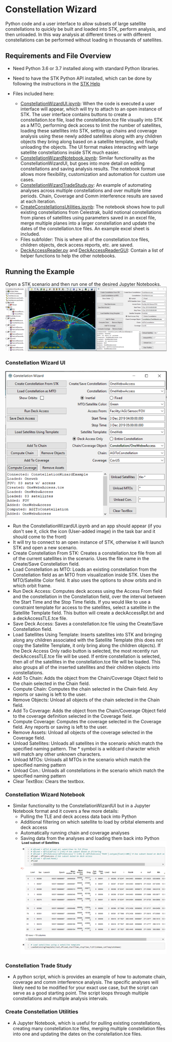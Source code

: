 # Constellation Wizard

Python code and a user interface to allow subsets of large satellite constellations to quickly be built and loaded into STK, perform analysis, and then unloaded. In this way analysis at different times or with different constellations can be performed without loading in thousands of satellites.

## Requirements and File Overview

* Need Python 3.6 or 3.7 installed along with standard Python libraries.
* Need to have the STK Python API installed, which can be done by following the instructions in the [STK Help](https://help.agi.com/stkdevkit/index.htm#python/pythonGettingStarted.htm#InstallWheelFile)
* Files included here:

  * [ConstellationWizardUI.ipynb](ConstellationWizardUI.ipynb): When the code is executed a user interface will appear, which will try to attach to an open instance of STK. The user interface contains buttons to create a constellation.tce file, load the constellation.tce file visually into STK as a MTO, performing deck access to limit the number of satellites, loading these satellites into STK, setting up chains and coverage analysis using these newly added satellites along with any children objects they bring along based on a satellite template, and finally unloading the objects. The UI format makes interacting with large satellite constellations inside STK much easier.
  * [ConstellationWizardNotebook.ipynb](ConstellationWizardNotebook.ipynb): Similar functionality as the ConstellationWizardUI, but goes into more detail on editing constellations and saving analysis results. The notebook format allows more flexibility, customization and automation for custom use cases.
  * [ConstellationWizardTradeStudy.py](ConstellationWizardTradeStudy.py): An example of automating analyses across multiple constellations and over multiple time periods. Chain, Coverage and Comm interference results are saved at each iteration.
  * [CreateConstellationsUtilities.ipynb](CreateConstellationsUtilities.ipynb): The notebook shows how to pull existing constellations from Celestrak, build notional constellations from planes of satellites using parameters saved in an excel file, merge multiple planes into a larger constellation and update the dates of the constellation.tce files. An example excel sheet is included.
  * Files subfolder: This is where all of the constellation.tce files, children objects, deck access reports, etc. are saved.
  * [DeckAccessReader.py](DeckAccessReader.py) and [DeckAccessReaderGUI](DeckAccessReaderGUI.py): Contain a list of helper functions to help the other notebooks.

## Running the Example

Open a STK scenario and then run one of the desired Jupyter Notebooks.
![stk view](Images/stkView.png)

### Constellation Wizard UI

![ui view](Images/uiView.png)

* Run the ConstellationWizardUI.ipynb and an app should appear (if you don't see it, click the icon (User-added image) in the task bar and it should come to the front)
* It will try to connect to an open instance of STK, otherwise it will launch STK and open a new scenario.
* Create Constellation From STK: Creates a constellation.tce file from all of the current satellites in the scenario. Uses the file name in the Create/Save Constellation field.
* Load Constellation as MTO: Loads an existing constellation from the Constellation field as an MTO from visualization inside STK. Uses the MTO/Satellite Color field. It also uses the options to show orbits and in which orbit frame.
* Run Deck Access: Computes deck access using the Access From field and the constellation in the Constellation field, over the interval between the Start Time and the Stop Time fields. If you would like to use a constraint template for access to the satellites, select a satellite in the Satellite Template field. This button will create a deckAccessRpt.txt and a deckAccessTLE.tce file.
* Save Deck Access: Saves a constellation.tce file using the Create/Save Constellation field.
* Load Satellites Using Template: Inserts satellites into STK and bringing along any children associated with the Satellite Template (this does not copy the Satellite Template, it only bring along the children objects). If the Deck Access Only radio button is selected, the most recently run deckAccessTLE.tce file will be used. If entire constellation is selected, then all of the satellites in the constellation.tce file will be loaded. This also groups all of the inserted satellites and their children objects into constellations.
* Add To Chain: Adds the object from the Chain/Coverage Object field to the chain selected in the Chain field.
* Compute Chain: Computes the chain selected in the Chain field. Any reports or saving is left to the user.
* Remove Objects: Unload all objects of the chain selected in the Chain field.
* Add To Coverage: Adds the object from the Chain/Coverage Object field to the coverage definition selected in the Coverage field.
* Compute Coverage: Computes the coverage selected in the Coverage field. Any reports or saving is left to the user.
* Remove Assets: Unload all objects of the coverage selected in the Coverage field.
* Unload Satellites: Unloads all satellites in the scenario which match the specified naming pattern. The * symbol is a wildcard character which will match any other unknown characters.
* Unload MTOs: Unloads all MTOs in the scenario which match the specified naming pattern
* Unload Con.: Unloads all constellations in the scenario which match the specified naming pattern
* Clear TextBox: Clears the textbox.

### Constellation Wizard Notebook

* Similar functionality to the ConstellationWizardUI but in a Jupyter Notebook format and it covers a few more details:
  * Pulling the TLE and deck access data back into Python
  * Additional filtering on which satellite to load by orbital elements and deck access
  * Automatically running chain and coverage analyses
  * Saving data from the analyses and loading them back into Python
![notebook view](Images/notebookView.png)

### Constellation Trade Study

* A python script, which is provides an example of how to automate chain, coverage and comm interference analysis. The specific analyses will likely need to be modified for your exact use case, but the script can serve as a good starting point. The script loops through multiple constellations and multiple analysis intervals.

### Create Constellation Utilities

* A Jupyter Notebook, which is useful for pulling existing constellations, creating many constellation.tce files, merging multiple constellation files into one and updating the dates on the constellation.tce files.
